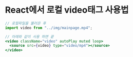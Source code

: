 # React에서 로컬 video태그 사용법

```jsx
// 로컬파일을 불러온 후
import video from "../img/mainpage.mp4";

// 아래와 같이 사용 하면 끝
<video className="video" autoPlay muted loop>
  <source src={video} type="video/mp4"></source>
</video>
```